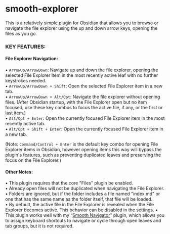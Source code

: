 # smooth-explorer

This is a relatively simple plugin for Obsidian that allows you to browse or navigate the file explorer using the up and down arrow keys, opening the files as you go.  

### KEY FEATURES:

#### File Explorer Navigation:  
• `ArrowUp/ArrowDown`: Navigate up and down the file explorer, opening the selected File Explorer item in the most recently active leaf with no further keystrokes needed.  
• `ArrowUp/ArrowDown + Shift`: Open the selected File Explorer item in a new tab.  
• `ArrowUp/ArrowDown + Alt/Opt`: Navigate the file explorer without opening files. (After Obsidian startup, with the File Explorer open but no item focused, use these key combos to focus the active file, if any, or the first or last item.)   
• `Alt/Opt + Enter`: Open the currently focused File Explorer item in the most recently active tab.  
• `Alt/Opt + Shift + Enter`: Open the currently focused File Explorer item in a new tab.

(Note: `Command/Control + Enter` is the default key combo for opening File Explorer items in Obsidian, however opening items this way will bypass the plugin's features, such as preventing duplicated leaves and preserving the focus on the File Explorer.)

#### Other Notes:
• This plugin requires that the core "Files" plugin be enabled.  
• Already open files will not be duplicated when navigating the File Explorer.  
• Folders are ignored, but if the folder includes a file named "index.md" or one that has the same name as the folder itself, that file will be loaded.  
• By default, the active file in the File Explorer is revealed when the File Explorer becomes active. This behavior can be disabled in the settings.
• This plugin works well with my “[Smooth Navigator](https://github.com/gasparschott/smooth-navigator/)” plugin, which allows you to assign keyboard shortcuts to navigate or cycle through open leaves and tab groups, but it is not required.